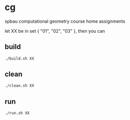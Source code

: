 cg
==

spbau computational geometry course home assignments

let XX be in set { "01", "02", "03" },
 then you can

build
-----
```bash
./build.sh XX
```
clean
-----
```bash
./clean.sh XX
```
run
---
```bash
./run.sh XX
```

